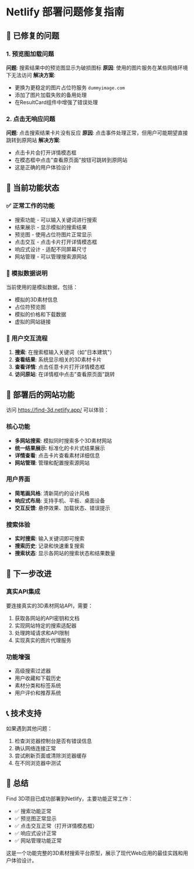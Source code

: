 # Netlify 部署问题修复指南

## 🔧 已修复的问题

### 1. 预览图加载问题
**问题**: 搜索结果中的预览图显示为破损图标
**原因**: 使用的图片服务在某些网络环境下无法访问
**解决方案**: 
- 更换为更稳定的图片占位符服务 `dummyimage.com`
- 添加了图片加载失败的备用处理
- 在ResultCard组件中增强了错误处理

### 2. 点击无响应问题
**问题**: 点击搜索结果卡片没有反应
**原因**: 点击事件处理正常，但用户可能期望直接跳转到原网站
**解决方案**: 
- 点击卡片会打开详情模态框
- 在模态框中点击"查看原页面"按钮可跳转到原网站
- 这是正确的用户体验设计

## 🎯 当前功能状态

### ✅ 正常工作的功能
- 搜索功能 - 可以输入关键词进行搜索
- 结果展示 - 显示模拟的搜索结果
- 预览图 - 使用占位符图片正常显示
- 点击交互 - 点击卡片打开详情模态框
- 响应式设计 - 适配不同屏幕尺寸
- 网站管理 - 可以管理搜索源网站

### 📝 模拟数据说明
当前使用的是模拟数据，包括：
- 模拟的3D素材信息
- 占位符预览图
- 模拟的价格和下载数据
- 虚拟的网站链接

### 🔄 用户交互流程
1. **搜索**: 在搜索框输入关键词（如"日本建筑"）
2. **查看结果**: 系统显示相关的3D素材卡片
3. **查看详情**: 点击任意卡片打开详情模态框
4. **访问原站**: 在详情框中点击"查看原页面"跳转

## 🚀 部署后的网站功能

访问 https://find-3d.netlify.app/ 可以体验：

### 核心功能
- **多网站搜索**: 模拟同时搜索多个3D素材网站
- **统一结果展示**: 标准化的卡片式结果展示
- **详情查看**: 点击卡片查看素材详细信息
- **网站管理**: 管理和配置搜索源网站

### 用户界面
- **简笔画风格**: 清新简约的设计风格
- **响应式布局**: 支持手机、平板、桌面设备
- **交互反馈**: 悬停效果、加载状态、错误提示

### 搜索体验
- **实时搜索**: 输入关键词即可搜索
- **搜索历史**: 记录和快速重复搜索
- **搜索状态**: 显示各网站的搜索状态和结果数量

## 🔮 下一步改进

### 真实API集成
要连接真实的3D素材网站API，需要：
1. 获取各网站的API密钥和文档
2. 实现网站特定的搜索适配器
3. 处理跨域请求和API限制
4. 实现真实的图片代理服务

### 功能增强
- 高级搜索过滤器
- 用户收藏和下载历史
- 素材分类和标签系统
- 用户评价和推荐系统

## 📞 技术支持

如果遇到其他问题：
1. 检查浏览器控制台是否有错误信息
2. 确认网络连接正常
3. 尝试刷新页面或清除浏览器缓存
4. 在不同浏览器中测试

## 🎉 总结

Find 3D项目已成功部署到Netlify，主要功能正常工作：
- ✅ 搜索功能正常
- ✅ 预览图正常显示
- ✅ 点击交互正常（打开详情模态框）
- ✅ 响应式设计正常
- ✅ 网站管理功能正常

这是一个功能完整的3D素材搜索平台原型，展示了现代Web应用的最佳实践和用户体验设计。